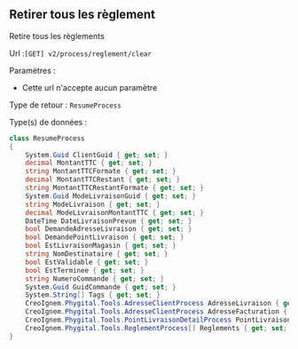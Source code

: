 ## <span id='retirerreglements'>Retirer tous les règlement</span>

Retire tous les règlements

Url :`[GET] v2/process/reglement/clear`

Paramètres : 

- Cette url n'accepte aucun paramètre

Type de retour : `ResumeProcess`

Type(s) de données :

```csharp
class ResumeProcess
{
	System.Guid ClientGuid { get; set; }
	decimal MontantTTC { get; set; }
	string MontantTTCFormate { get; set; }
	decimal MontantTTCRestant { get; set; }
	string MontantTTCRestantFormate { get; set; }
	System.Guid ModeLivraisonGuid { get; set; }
	string ModeLivraison { get; set; }
	decimal ModeLivraisonMontantTTC { get; set; }
	DateTime DateLivraisonPrevue { get; set; }
	bool DemandeAdresseLivraison { get; set; }
	bool DemandePointLivraison { get; set; }
	bool EstLivraisonMagasin { get; set; }
	string NomDestinataire { get; set; }
	bool EstValidable { get; set; }
	bool EstTerminee { get; set; }
	string NumeroCommande { get; set; }
	System.Guid GuidCommande { get; set; }
	System.String[] Tags { get; set; }
	CreoIgnem.Phygital.Tools.AdresseClientProcess AdresseLivraison { get; set; }
	CreoIgnem.Phygital.Tools.AdresseClientProcess AdresseFacturation { get; set; }
	CreoIgnem.Phygital.Tools.PointLivraisonDetailProcess PointLivraisonAdresse { get; set; }
	CreoIgnem.Phygital.Tools.ReglementProcess[] Reglements { get; set; }
}

```

